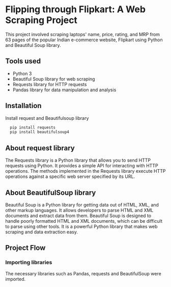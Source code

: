 
# Flipping through Flipkart: A Web Scraping Project

This project involved scraping laptops' name, price, rating, and MRP from 63 pages of the popular Indian e-commerce website, Flipkart using Python and Beautiful Soup library.


## Tools used
- Python 3
- Beautiful Soup library for web scraping
- Requests library for HTTP requests
- Pandas library for data manipulation and analysis
## Installation

Install request and Beautifulsoup library

```bash
  pip install requests
  pip install beautifulsoup4
```
    
## About request library

The Requests library is a Python library that allows you to send HTTP requests using Python. It provides a simple API for interacting with HTTP operations. The methods implemented in the Requests library execute HTTP operations against a specific web server specified by its URL.

## About BeautifulSoup library

Beautiful Soup is a Python library for getting data out of HTML, XML, and other markup languages. It allows developers to parse HTML and XML documents and extract data from them. Beautiful Soup is designed to handle poorly formatted HTML and XML documents, which can be difficult to parse using other tools. It is a powerful Python library that makes web scraping and data extraction easy.

## Project Flow

### Importing libraries

The necessary libraries such as Pandas, requests and BeautifulSoup were imported.

### 
